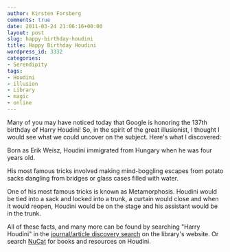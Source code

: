 ```yaml
---
author: Kirsten Forsberg
comments: true
date: 2011-03-24 21:06:16+00:00
layout: post
slug: happy-birthday-houdini
title: Happy Birthday Houdini
wordpress_id: 3332
categories:
- Serendipity
tags:
- Houdini
- illusion
- Library
- magic
- online
---
```


Many of you may have noticed today that Google is honoring the 137th birthday of Harry Houdini! So, in the spirit of the great illusionist, I thought I would see what we could uncover on the subject. Here's what I  discovered:

Born as Erik Weisz, Houdini immigrated from Hungary when he was four years old.

His most famous tricks involved making mind-boggling escapes from potato sacks dangling from bridges or glass cases filled with water.

One of his most famous tricks is known as Metamorphosis. Houdini would be tied into a sack and locked into a trunk, a curtain would close and when it would reopen, Houdini would be on the stage and his assistant would be in the trunk.

All of these facts, and many more can be found by searching "Harry Houdini" in the [journal/article discovery search](http://0-ehis.ebscohost.com.ilsprod.lib.neu.edu/eds/results?sid=149602b6-534b-4507-a08b-c2e35de3f605%40sessionmgr13&vid=1&hid=2&bquery=%28%28harry+AND+houdini%29%29&bdata=JnR5cGU9MCZzaXRlPWVkcy1saXZl) on the library's website. Or search [NuCat](http://nucat.lib.neu.edu/search%7ES19/?searchtype=d&searcharg=houdini&searchscope=19&SORT=D&extended=1&SUBMIT=Search&searchlimits=&searchorigarg=dharry+houdini) for books and resources on Houdini.
